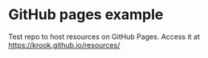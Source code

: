 # GitHub pages example

Test repo to host resources on GitHub Pages. Access it at <https://krook.github.io/resources/>

